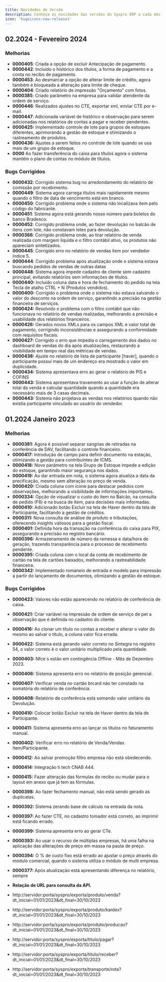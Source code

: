 ```yaml
---
title: Novidades de Versão
description: Conheça as novidades das versões do Syspro ERP a cada mês.
icon: 'hugeicons:new-releases'
---
```


## 02.2024 - Fevereiro 2024

### Melhorias

- **0000405**: Criada a opção de excluir Antecipação de pagamento.
- **0000442**: Incluído o histórico dos títulos, a forma de pagamento e a conta no recibo de pagamento.
- **0000453**: Ao desmarcar a opção de alterar limite de crédito, agora também é bloqueada a alteração para limite de cheque.
- **0000404**: Criado relatório de impressão "Orçamento" com fotos.
- **0000385**: Criado parâmetro na empresa para validar atendente da ordem de serviço.
- **0000446**: Realizados ajustes no CTE, exportar xml, enviar CTE por e-mail.
- **0000447**: Adicionada variável de histórico e observação para serem adicionadas nos relatórios de contas a pagar e receber pendentes.
- **0000425:** Implementado controle de lote para grupos de estoques diferentes, aprimorando a gestão de estoque e otimizando o rastreamento de produtos.
- **0000436:** Ajustes a serem feitos no controle de lote quando se usa mais de um grupo de estoque.
- **0000** Ao fazer transferência do caixa para títulos agora o sistema mantém o plano de contas no módulo de títulos.

### Bugs Corrigidos

- **0000432**: Corrigido sistema bug no arredondamento do relatório de comissão por recebimento.
- **0000449**: Sistema agora carrega títulos mais rapidamente mesmo quando o filtro de data de vencimento está em branco.
- **0000450**: Corrigido problema onde o sistema não localizava item pelo código do fabricante.
- **0000451**: Sistema agora está gerando nosso número para boletos do banco Bradesco.
- **0000452**: Corrigido problema onde, ao fazer devolução no balcão de itens com lote, não constavam lotes para devolução.
- **0000366**: Corrigido problema onde, ao tirar relatório de venda realizada com margem líquida e o filtro contábil ativo, os produtos não apareciam sintetizados.
- **0000445**: Corrigido erro no relatório de vendas item por vendedor índice 5.
- **0000444**: Corrigido problema após atualização onde o sistema estava buscando pedidos de vendas de outras datas
- **0000448**: Sistema agora impede cadastro de cliente sem cadastro principal, evitando relatórios sem informações de títulos.
- **0000440:** Incluído coluna data e hora de fechamento do pedido na tela Tecla de atalho CTRL + N (Produtos vendidos).
- **0000400:** Corrigido o problema onde o sistema não estava salvando o valor do desconto na ordem de serviço, garantindo a precisão na gestão financeira de serviços.
- **0000424:** Resolvido o problema com o filtro contábil que não funcionava no relatório de vendas realizadas, melhorando a precisão e usabilidade dos relatórios financeiros.
- **0000426:** Gerados novos XMLs para os campos XML e valor total de pagamento, corrigindo inconsistências e assegurando a conformidade com requisitos fiscais.
- **0000427:** Corrigido o erro que impedia o carregamento dos dados no dashboard de vendas do dia após atualizações, restaurando a visibilidade em tempo real das métricas de vendas.
- **0000438:** Ajuste no relatório de lista de participante [haver], quando o participante possuí mais de um endereço era mostrado o valor em duplicidade.
- **0000434:** Sistema apresentava erro ao gerar o relatório de PIS e COFINS
- **0000443:** Sistema apresentava travamento ao usar a função de alterar total da venda e calcular quantidade quando a quantidade era necessário mais de 3 casas decimais.
- **0000443:** Sistema não projetava as vendas nos relatórios quando não existia participante vinculado ao usuário do vendedor.


## 01.2024 Janeiro 2023

### Melhorias

- **0000381:** Agora é possível separar sangrias de retiradas na conferência de DAV, facilitando o controle financeiro.
- **0000417:** Introdução de campo para definir documento na estação, otimizando a gestão para contribuintes de ICMS.
- **0000418:** Novo parâmetro na tela Grupo de Estoque impede a edição do estoque, garantindo maior segurança nos dados.
- **0000419:** Ao dar entrada em nota, o sistema agora atualiza a data da precificação, mesmo sem alteração no preço de venda.
- **0000420:** Criada coluna com ícone para destacar pedidos com observações, melhorando a visibilidade de informações importantes.
- **0000334:** Opção de visualizar o custo do item no Balcão, na consulta de pedido (F6) e na busca de item, para decisões mais informadas.
- **0000410:** Adicionado botão Excluir na tela de Haver dentro da tela de Participante, facilitando a gestão de créditos.
- **0000311:** Nova consulta de análise de produto e tributações, oferecendo insights valiosos para a gestão fiscal.
- **0000401:** Definida hora da transação na conferência do caixa para PIX, assegurando a precisão no registro bancário.
- **0000396:** Armazenamento de número da remessa e data/hora de geração, trazendo transparência para o processo de recebimento pendente.
- **0000395:** Criada coluna com o local da conta de recebimento de cartão na tela de cartões baixados, melhorando a rastreabilidade financeira.
- **0000342:** Implementado romaneio de entrada e modelo para impressão a partir do lançamento de documentos, otimizando a gestão de estoque.

### Bugs Corrigidos

- **0000423:** Valores não estão aparecendo no relatório de conferência de caixa.
- **0000421:** Criar variável na impressão de ordem de serviço de pet a observação que é definida no cadastro do cliente.
- **0000416:** Ao clonar um título no contas a receber e alterar o valor do mesmo ao salvar o título, a coluna valor fica errada.
- **0000422:** Sistema está gerando valor correto no Sintegra no registro 54, o valor correto é o valor unitário multiplicado pela quantidade.
- **0000403:** Nfce´s estão em contingência Offline - Mês de Dezembro 2023.
- **0000406:** Sistema apresenta erro no relatório de posição gerencial.
- **0000407:** Verificar venda no cartão brcard não ter constado na somatória do relatório de conferência.
- **0000408:** Relatório de conferência está somando valor unitário da Devolução.
- **0000410:** Colocar botão Excluir na tela de Haver dentro da tela de Participante.
- **0000411:** Sistema apresenta erro ao lançar os títulos no faturamento manual.
- **0000402:** Verificar erro no relatório de Venda/Vendas Item/Participante.
- **0000412:** Ao salvar promoção filtro empresa não está obedecendo.
- **0000414:** Integração ti tech CNAB 444.
- **0000415:** Fazer alteração das fórmulas do recibo ou mudar para o layout em anexo que já tem as fórmulas.
- **0000398:** Ao fazer fechamento manual, não está sendo gerado as duplicatas.
- **0000392:** Sistema zerando base de cálculo na entrada da nota.
- **0000397:** Ao fazer CTE, no cadastro tomador está correto, ao imprimir está ficando errado.
- **0000399:** Sistema apresenta erro ao gerar CTe.
- **0000393:** Ao usar o recurso de múltiplas empresas, há uma falha na aplicação das alterações de preço em massa na pauta de preço.
- **0000394:** O % de custo fixo está errado ao ajustar o preço através do módulo comercial, quando o sistema utiliza o módulo de multi empresa.
- **0000377:** Após atualização está apresentando diferença no relatório, sempre

- **Relação de URL para consulta da API.**
- http://servidor:porta/syspro/exporta/produto/venda?dt_inicial=01/01/2023&dt_final=30/10/2023
- http://servidor:porta/syspro/exporta/produto/kardex?dt_inicial=01/01/2023&dt_final=30/10/2023
- http://servidor:porta/syspro/exporta/produto/producao?dt_inicial=01/01/2023&dt_final=30/10/2023
- http://servidor:porta/syspro/exporta/titulo/pagar?dt_inicial=01/01/2023&dt_final=30/10/2023
- http://servidor:porta/syspro/exporta/titulo/receber?dt_inicial=01/01/2023&dt_final=30/10/2023
- http://servidor:porta/syspro/exporta/transporte/rota?dt_inicial=01/01/2023&dt_final=30/10/2023
